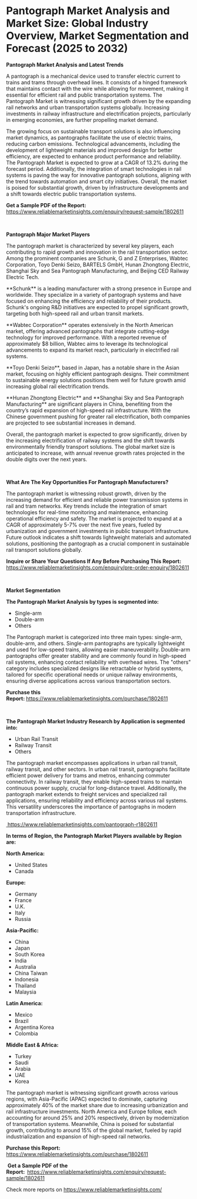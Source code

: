 <p><h1>Pantograph Market Analysis and Market Size: Global Industry Overview, Market Segmentation and Forecast (2025 to 2032)</h1></p><p><strong>Pantograph Market Analysis and Latest Trends</strong></p>
<p><p>A pantograph is a mechanical device used to transfer electric current to trains and trams through overhead lines. It consists of a hinged framework that maintains contact with the wire while allowing for movement, making it essential for efficient rail and public transportation systems. The Pantograph Market is witnessing significant growth driven by the expanding rail networks and urban transportation systems globally. Increasing investments in railway infrastructure and electrification projects, particularly in emerging economies, are further propelling market demand.</p><p>The growing focus on sustainable transport solutions is also influencing market dynamics, as pantographs facilitate the use of electric trains, reducing carbon emissions. Technological advancements, including the development of lightweight materials and improved design for better efficiency, are expected to enhance product performance and reliability. The Pantograph Market is expected to grow at a CAGR of 13.2% during the forecast period. Additionally, the integration of smart technologies in rail systems is paving the way for innovative pantograph solutions, aligning with the trend towards automation and smart city initiatives. Overall, the market is poised for substantial growth, driven by infrastructure developments and a shift towards electric public transportation systems.</p></p>
<p><strong>Get a Sample PDF of the Report:&nbsp;</strong> <a href="https://www.reliablemarketinsights.com/enquiry/request-sample/1802611?utm_campaign=2010&utm_medium=2&utm_source=Github&utm_content=ia&utm_term=19022025&utm_id=pantograph">https://www.reliablemarketinsights.com/enquiry/request-sample/1802611</a></p>
<p>&nbsp;</p>
<p><strong>Pantograph Major Market Players</strong></p>
<p><p>The pantograph market is characterized by several key players, each contributing to rapid growth and innovation in the rail transportation sector. Among the prominent companies are Schunk, G and Z Enterprises, Wabtec Corporation, Toyo Denki Seizo, BARTELS GmbH, Hunan Zhongtong Electric, Shanghai Sky and Sea Pantograph Manufacturing, and Beijing CED Railway Electric Tech.</p><p>**Schunk** is a leading manufacturer with a strong presence in Europe and worldwide. They specialize in a variety of pantograph systems and have focused on enhancing the efficiency and reliability of their products. Schunk's ongoing R&D initiatives are expected to propel significant growth, targeting both high-speed rail and urban transit markets.</p><p>**Wabtec Corporation** operates extensively in the North American market, offering advanced pantographs that integrate cutting-edge technology for improved performance. With a reported revenue of approximately $8 billion, Wabtec aims to leverage its technological advancements to expand its market reach, particularly in electrified rail systems.</p><p>**Toyo Denki Seizo**, based in Japan, has a notable share in the Asian market, focusing on highly efficient pantograph designs. Their commitment to sustainable energy solutions positions them well for future growth amid increasing global rail electrification trends.</p><p>**Hunan Zhongtong Electric** and **Shanghai Sky and Sea Pantograph Manufacturing** are significant players in China, benefiting from the country’s rapid expansion of high-speed rail infrastructure. With the Chinese government pushing for greater rail electrification, both companies are projected to see substantial increases in demand.</p><p>Overall, the pantograph market is expected to grow significantly, driven by the increasing electrification of railway systems and the shift towards environmentally friendly transport solutions. The global market size is anticipated to increase, with annual revenue growth rates projected in the double digits over the next years.</p></p>
<p>&nbsp;</p>
<p><strong>What Are The Key Opportunities For Pantograph Manufacturers?</strong></p>
<p><p>The pantograph market is witnessing robust growth, driven by the increasing demand for efficient and reliable power transmission systems in rail and tram networks. Key trends include the integration of smart technologies for real-time monitoring and maintenance, enhancing operational efficiency and safety. The market is projected to expand at a CAGR of approximately 5-7% over the next five years, fueled by urbanization and government investments in public transport infrastructure. Future outlook indicates a shift towards lightweight materials and automated solutions, positioning the pantograph as a crucial component in sustainable rail transport solutions globally.</p></p>
<p><strong>Inquire or Share Your Questions If Any Before Purchasing This Report:</strong> <a href="https://www.reliablemarketinsights.com/enquiry/pre-order-enquiry/1802611?utm_campaign=2010&utm_medium=2&utm_source=Github&utm_content=ia&utm_term=19022025&utm_id=pantograph">https://www.reliablemarketinsights.com/enquiry/pre-order-enquiry/1802611</a></p>
<p>&nbsp;</p>
<p><strong>Market Segmentation</strong></p>
<p><strong>The Pantograph Market Analysis by types is segmented into:</strong></p>
<p><ul><li>Single-arm</li><li>Double-arm</li><li>Others</li></ul></p>
<p><p>The Pantograph market is categorized into three main types: single-arm, double-arm, and others. Single-arm pantographs are typically lightweight and used for low-speed trains, allowing easier maneuverability. Double-arm pantographs offer greater stability and are commonly found in high-speed rail systems, enhancing contact reliability with overhead wires. The "others" category includes specialized designs like retractable or hybrid systems, tailored for specific operational needs or unique railway environments, ensuring diverse applications across various transportation sectors.</p></p>
<p><strong>Purchase this Report:&nbsp;</strong><a href="https://www.reliablemarketinsights.com/purchase/1802611?utm_campaign=2010&utm_medium=2&utm_source=Github&utm_content=ia&utm_term=19022025&utm_id=pantograph">https://www.reliablemarketinsights.com/purchase/1802611</a></p>
<p>&nbsp;</p>
<p><strong>The Pantograph Market Industry Research by Application is segmented into:</strong></p>
<p><ul><li>Urban Rail Transit</li><li>Railway Transit</li><li>Others</li></ul></p>
<p><p>The pantograph market encompasses applications in urban rail transit, railway transit, and other sectors. In urban rail transit, pantographs facilitate efficient power delivery for trams and metros, enhancing commuter connectivity. In railway transit, they enable high-speed trains to maintain continuous power supply, crucial for long-distance travel. Additionally, the pantograph market extends to freight services and specialized rail applications, ensuring reliability and efficiency across various rail systems. This versatility underscores the importance of pantographs in modern transportation infrastructure.</p></p>
<p><a href="https://www.reliablemarketinsights.com/pantograph-r1802611?utm_campaign=2010&utm_medium=2&utm_source=Github&utm_content=ia&utm_term=19022025&utm_id=pantograph">&nbsp;https://www.reliablemarketinsights.com/pantograph-r1802611</a></p>
<p><strong>In terms of Region, the Pantograph Market Players available by Region are:</strong></p>
<p>
    <p> <strong> North America: </strong>
        <ul>
            <li>United States</li>
            <li>Canada</li>
        </ul>
        </p> 
    <p> <strong> Europe: </strong>
        <ul>
            <li>Germany</li>
            <li>France</li>
            <li>U.K.</li>
            <li>Italy</li>
            <li>Russia</li>
        </ul>
        </p> 
    <p> <strong> Asia-Pacific: </strong>
        <ul>
            <li>China</li>
            <li>Japan</li>
            <li>South Korea</li>
            <li>India</li>
            <li>Australia</li>
            <li>China Taiwan</li>
            <li>Indonesia</li>
            <li>Thailand</li>
            <li>Malaysia</li>
        </ul>
        </p> 
    <p> <strong> Latin America: </strong>
        <ul>
            <li>Mexico</li>
            <li>Brazil</li>
            <li>Argentina Korea</li>
            <li>Colombia</li>
        </ul>
        </p> 
    <p> <strong> Middle East & Africa: </strong>
        <ul>
            <li>Turkey</li>
            <li>Saudi</li>
            <li>Arabia</li>
            <li>UAE</li>
            <li>Korea</li>
        </ul>
    </p>
    </p>
<p><p>The pantograph market is witnessing significant growth across various regions, with Asia-Pacific (APAC) expected to dominate, capturing approximately 40% of the market share due to increasing urbanization and rail infrastructure investments. North America and Europe follow, each accounting for around 25% and 20% respectively, driven by modernization of transportation systems. Meanwhile, China is poised for substantial growth, contributing to around 15% of the global market, fueled by rapid industrialization and expansion of high-speed rail networks.</p></p>
<p><strong>Purchase this Report: </strong><a href="https://www.reliablemarketinsights.com/purchase/1802611?utm_campaign=2010&utm_medium=2&utm_source=Github&utm_content=ia&utm_term=19022025&utm_id=pantograph">https://www.reliablemarketinsights.com/purchase/1802611</a></p>
<p>&nbsp;<strong>Get a Sample PDF of the Report:&nbsp;&nbsp;</strong><a href="https://www.reliablemarketinsights.com/enquiry/request-sample/1802611?utm_campaign=2010&utm_medium=2&utm_source=Github&utm_content=ia&utm_term=19022025&utm_id=pantograph">https://www.reliablemarketinsights.com/enquiry/request-sample/1802611</a></p>
<p><strong></strong></p>
<p>Check more reports on <a href="https://www.reliablemarketinsights.com/?utm_campaign=2010&utm_medium=2&utm_source=Github&utm_content=ia&utm_term=19022025&utm_id=pantograph">https://www.reliablemarketinsights.com/</a></p>
